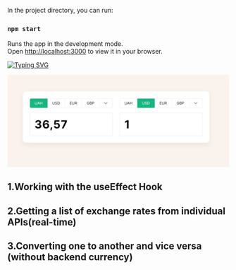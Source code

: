 In the project directory, you can run:

### `npm start`

Runs the app in the development mode.\
Open [http://localhost:3000](http://localhost:3000) to view it in your browser.

[![Typing SVG](https://readme-typing-svg.demolab.com?font=Fira+Code&weight=700&size=36&pause=1000&width=700&lines=Real+time+currency+exchange)](https://git.io/typing-svg)

![Image alt](https://github.com/remmi755/currency-converter/blob/master/Screenshot_3.jpg)

<h2>1.Working with the useEffect Hook</h2>
<h2>2.Getting a list of exchange rates from individual APIs(real-time)</h2>
<h2>3.Converting one to another and vice versa (without backend currency)</h2>


